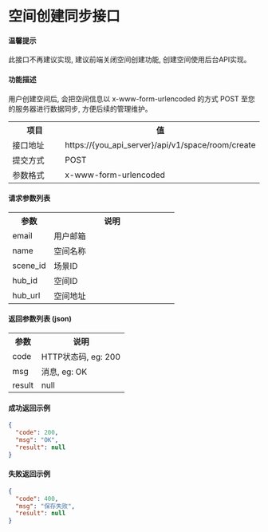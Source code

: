 # 空间创建同步接口

#### 温馨提示

此接口不再建议实现, 建议前端关闭空间创建功能, 创建空间使用后台API实现。

#### 功能描述

用户创建空间后, 会把空间信息以 x-www-form-urlencoded 的方式 POST 至您的服务器进行数据同步, 方便后续的管理维护。

<table width="100%">
    <tr>
      <th width="25%">项目</th>
      <th>值</th>
    </tr>
    <tr>
      <td>接口地址</td>
      <td>https://{you_api_server}/api/v1/space/room/create</td>
    </tr>
    <tr>
      <td>提交方式</td>
      <td>POST</td>
    </tr>
    <tr>
      <td>参数格式</td>
      <td>x-www-form-urlencoded</td>
    </tr>
</table>

#### 请求参数列表

<table width="100%">
    <tr>
      <th width="25%">参数</th>
      <th>说明</th>
    </tr>
    <tr>
      <td>email</td>
      <td>用户邮箱</td>
    </tr>
    <tr>
      <td>name</td>
      <td>空间名称</td>
    </tr>
    <tr>
      <td>scene_id</td>
      <td>场景ID</td>
    </tr>
    <tr>
      <td>hub_id</td>
      <td>空间ID</td>
    </tr>
    <tr>
      <td>hub_url</td>
      <td>空间地址</td>
    </tr>
</table>

#### 返回参数列表 (json)

<table width="100%">
    <tr>
      <th width="25%">参数</th>
      <th>说明</th>
    </tr>
    <tr>
      <td>code</td>
      <td>HTTP状态码, eg: 200</td>
    </tr>
    <tr>
      <td>msg</td>
      <td>消息, eg: OK</td>
    </tr>
    <tr>
      <td>result</td>
      <td>null</td>
    </tr>
</table>

#### 成功返回示例

```json
{
  "code": 200,
  "msg": "OK",
  "result": null
}
```

#### 失败返回示例

```json
{
  "code": 400,
  "msg": "保存失败",
  "result": null
}
```
